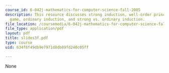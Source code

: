 ```yaml
---
course_id: 6-042j-mathematics-for-computer-science-fall-2005
description: This resource discusses strong induction, well-order principle, unstacking
  game, ordinary induction, and strong vs. ordinary induction.
file_location: /coursemedia/6-042j-mathematics-for-computer-science-fall-2005/634f6f49db9e7971d8db89fd240c05ff_slides3f.pdf
file_type: application/pdf
layout: pdf
title: slides3f.pdf
type: course
uid: 634f6f49db9e7971d8db89fd240c05ff

---
```

None